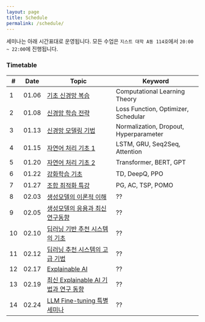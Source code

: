 ```yaml
---
layout: page
title: Schedule
permalink: /schedule/
---
```


세미나는 아래 시간표대로 운영됩니다. 모든 수업은 `지스트 대학 A동 114호`에서 `20:00 ~ 22:00`에 진행됩니다. 

### **Timetable**

| # | Date | Topic | Keyword |
|---|------|-------|---------|
| 1  | 01.06  | [기초 신경망 복습](/materials/#기초-신경망-복습) | Computational Learning Theory|
| 2  | 01.08  | [신경망 학습 전략](/materials/#신경망-학습-전략) | Loss Function, Optimizer, Schedular |
| 3  | 01.13  | [신경망 모델링 기법](/materials/#신경망-모델링-기법) | Normalization, Dropout, Hyperparameter |
| 4  | 01.15  | [자연어 처리 기초 1](/materials/#자연어-처리-기초-1) | LSTM, GRU, Seq2Seq, Attention |
| 5  | 01.20  | [자연어 처리 기초 2](/materials/#자연어-처리-기초-2) | Transformer, BERT, GPT |
| 6  | 01.22  | [강화학습 기초](/materials/#강화학습-기초) | TD, DeepQ, PPO |
| 7  | 01.27  | [조합 최적화 특강](/materials/#조합-최적화-특강) | PG, AC, TSP, POMO |
| 8  | 02.03  | [생성모델의 이론적 이해](/materials/#생성모델의-이론적-이해) | ?? | 
| 9  | 02.05  | [생성모델의 응용과 최신 연구동향](/materials/#생성모델의-응용과-최신-연구동향) | ?? |
| 10 | 02.10  | [딥러닝 기반 추천 시스템의 기초](/materials/#딥러닝-기반-추천-시스템의-기초) | ?? |
| 11 | 02.12  | [딥러닝 추천 시스템의 고급 기법](/materials/#딥러닝-추천-시스템의-고급-기법) | ?? |
| 12 | 02.17  | [Explainable AI](/materials/#Explainable-AI) | ?? |
| 13 | 02.19  | [최신 Explainable AI 기법과 연구 동향](/materials/#최신-Explainable-AI-기법과-연구-동향) | ?? |
| 14 | 02.24  | [LLM Fine-tuning 특별 세미나](/materials/#LLM-Fine-tuning-특별-세미나) | ?? |

